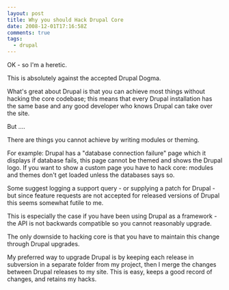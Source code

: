 ```yaml
---
layout: post
title: Why you should Hack Drupal Core
date: 2008-12-01T17:16:58Z
comments: true
tags:
  - drupal
---
```


OK - so I'm a heretic.

This is absolutely against the accepted Drupal Dogma.

What's great about Drupal is that you can achieve most things without hacking the core codebase; this means that every Drupal installation has the same base and any good developer who knows Drupal can take over the site.

But ....

There are things you cannot achieve by writing modules or theming.

For example: Drupal has a "database connection failure" page which it displays if database fails, this page cannot be themed and shows the Drupal logo. If you want to show a custom page you have to hack core: modules and themes don't get loaded unless the databases says so.

Some suggest logging a support query - or supplying a patch for Drupal - but since feature requests are not accepted for released versions of Drupal this seems somewhat futile to me.

This is especially the case if you have been using Drupal as a framework - the API is not backwards compatible so you cannot reasonably upgrade.

The only downside to hacking core is that you have to maintain this change through Drupal upgrades.

My preferred way to upgrade Drupal is by keeping each release in subversion in a separate folder from my project, then I merge the changes between Drupal releases to my site. This is easy, keeps a good record of changes, and retains my hacks.
